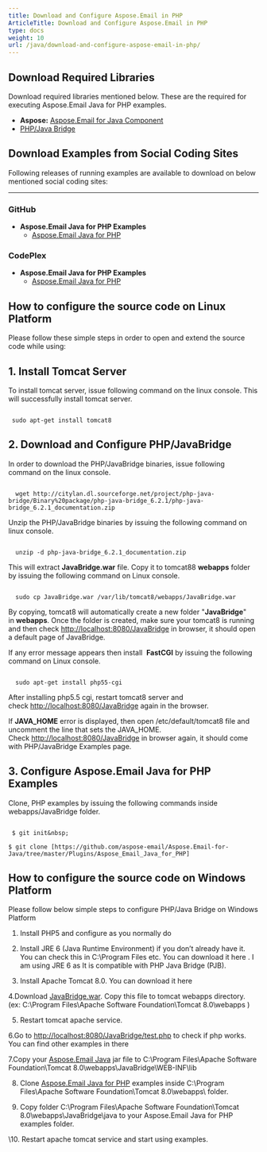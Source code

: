 ```yaml
---
title: Download and Configure Aspose.Email in PHP
ArticleTitle: Download and Configure Aspose.Email in PHP
type: docs
weight: 10
url: /java/download-and-configure-aspose-email-in-php/
---
```


## **Download Required Libraries**
Download required libraries mentioned below. These are the required for executing Aspose.Email Java for PHP examples.

- **Aspose:** [Aspose.Email for Java Component](https://downloads.aspose.com/total)
- [PHP/Java Bridge](http://citylan.dl.sourceforge.net/project/php-java-bridge/Binary%20package/php-java-bridge_6.2.1/php-java-bridge_6.2.1_documentation.zip)
## **Download Examples from Social Coding Sites**
Following releases of running examples are available to download on below mentioned social coding sites:

-----
### **GitHub**
- **Aspose.Email Java for PHP Examples**
  - [Aspose.Email Java for PHP](https://github.com/aspose-email/Aspose.Email-for-Java/tree/master/Plugins/Aspose_Email_Java_for_PHP)
### **CodePlex**
- **Aspose.Email Java for PHP Examples**
  - [Aspose.Email Java for PHP](https://archive.codeplex.com/?p=asposeemailjavaphp)
## **How to configure the source code on Linux Platform**
Please follow these simple steps in order to open and extend the source code while using:
## **1. Install Tomcat Server**
To install tomcat server, issue following command on the linux console. This will successfully install tomcat server.

``` actionscript3

 sudo apt-get install tomcat8

```
## **2. Download and Configure PHP/JavaBridge**
In order to download the PHP/JavaBridge binaries, issue following command on the linux console.

``` actionscript3

  wget http://citylan.dl.sourceforge.net/project/php-java-bridge/Binary%20package/php-java-bridge_6.2.1/php-java-bridge_6.2.1_documentation.zip 

```


Unzip the PHP/JavaBridge binaries by issuing the following command on linux console.

``` actionscript3

  unzip -d php-java-bridge_6.2.1_documentation.zip 

```


This will extract **JavaBridge.war** file. Copy it to tomcat88 **webapps** folder by issuing the following command on Linux console.

``` actionscript3

  sudo cp JavaBridge.war /var/lib/tomcat8/webapps/JavaBridge.war 

```


By copying, tomcat8 will automatically create a new folder "**JavaBridge**" in **webapps**. Once the folder is created, make sure your tomcat8 is running and then check <http://localhost:8080/JavaBridge> in browser, it should open a default page of JavaBridge.

If any error message appears then install  **FastCGI** by issuing the following command on Linux console.

``` actionscript3

  sudo apt-get install php55-cgi 

```

After installing php5.5 cgi, restart tomcat8 server and check <http://localhost:8080/JavaBridge> again in the browser.

If **JAVA_HOME** error is displayed, then open /etc/default/tomcat8 file and uncomment the line that sets the JAVA_HOME. Check <http://localhost:8080/JavaBridge> in browser again, it should come with PHP/JavaBridge Examples page. 
## **3. Configure Aspose.Email Java for PHP Examples**
Clone, PHP examples by issuing the following commands inside webapps/JavaBridge folder. 

``` actionscript3

 $ git init&nbsp;

$ git clone [https://github.com/aspose-email/Aspose.Email-for-Java/tree/master/Plugins/Aspose_Email_Java_for_PHP] 

```


## **How to configure the source code on Windows Platform**
Please follow below simple steps to configure PHP/Java Bridge on Windows Platform

1. Install PHP5 and configure as you normally do
2. Install JRE 6 (Java Runtime Environment) if you don’t already have it. You can check this in C:\Program Files etc. You can download it here . I am using JRE 6 as It is compatible with PHP Java Bridge (PJB).

3. Install Apache Tomcat 8.0. You can download it here

4.Download [JavaBridge.war](https://sourceforge.net/projects/php-java-bridge/files/Binary%20package/php-java-bridge_6.2.1/JavaBridgeTemplate621.war/download). Copy this file to tomcat webapps directory.
(ex: C:\Program Files\Apache Software Foundation\Tomcat 8.0\webapps )

5. Restart tomcat apache service.

6.Go to <http://localhost:8080/JavaBridge/test.php> to check if php works. You can find other examples in there

7.Copy your [Aspose.Email Java](https://downloads.aspose.com/total) jar file to C:\Program Files\Apache Software Foundation\Tomcat 8.0\webapps\JavaBridge\WEB-INF\lib

8. Clone [Aspose.Email Java for PHP](https://github.com/aspose-email/Aspose.Email-for-Java/tree/master/Plugins/Aspose.Email-for-Java_for_PHP) examples inside C:\Program Files\Apache Software Foundation\Tomcat 8.0\webapps\ folder.

8. Copy folder C:\Program Files\Apache Software Foundation\Tomcat 8.0\webapps\JavaBridge\java to your Aspose.Email Java for PHP examples folder.

\10. Restart apache tomcat service and start using examples.
